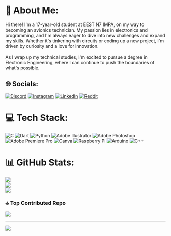 # 💫 About Me:
Hi there! I'm a 17-year-old student at EEST N7 IMPA, on my way to becoming an avionics technician. My passion lies in electronics and programming, and I'm always eager to dive into new challenges and expand my skills. Whether it's tinkering with circuits or coding up a new project, I'm driven by curiosity and a love for innovation.<br><br>As I wrap up my technical studies, I'm excited to pursue a degree in Electronic Engineering, where I can continue to push the boundaries of what's possible.


## 🌐 Socials:
[![Discord](https://img.shields.io/badge/Discord-%237289DA.svg?logo=discord&logoColor=white)](https://discord.gg/misa4681) [![Instagram](https://img.shields.io/badge/Instagram-%23E4405F.svg?logo=Instagram&logoColor=white)](https://instagram.com/misaacas) [![LinkedIn](https://img.shields.io/badge/LinkedIn-%230077B5.svg?logo=linkedin&logoColor=white)](https://linkedin.com/in/misael-castillo-0a52a1314) [![Reddit](https://img.shields.io/badge/Reddit-%23FF4500.svg?logo=Reddit&logoColor=white)](https://reddit.com/user/MisaelCastillo07) 

# 💻 Tech Stack:
![C](https://img.shields.io/badge/c-%2300599C.svg?style=for-the-badge&logo=c&logoColor=white) ![Dart](https://img.shields.io/badge/dart-%230175C2.svg?style=for-the-badge&logo=dart&logoColor=white) ![Python](https://img.shields.io/badge/python-3670A0?style=for-the-badge&logo=python&logoColor=ffdd54) ![Adobe Illustrator](https://img.shields.io/badge/adobe%20illustrator-%23FF9A00.svg?style=for-the-badge&logo=adobe%20illustrator&logoColor=white) ![Adobe Photoshop](https://img.shields.io/badge/adobe%20photoshop-%2331A8FF.svg?style=for-the-badge&logo=adobe%20photoshop&logoColor=white) ![Adobe Premiere Pro](https://img.shields.io/badge/Adobe%20Premiere%20Pro-9999FF.svg?style=for-the-badge&logo=Adobe%20Premiere%20Pro&logoColor=white) ![Canva](https://img.shields.io/badge/Canva-%2300C4CC.svg?style=for-the-badge&logo=Canva&logoColor=white) ![Raspberry Pi](https://img.shields.io/badge/-RaspberryPi-C51A4A?style=for-the-badge&logo=Raspberry-Pi) ![Arduino](https://img.shields.io/badge/-Arduino-00979D?style=for-the-badge&logo=Arduino&logoColor=white) ![C++](https://img.shields.io/badge/c++-%2300599C.svg?style=for-the-badge&logo=c%2B%2B&logoColor=white)
# 📊 GitHub Stats:
![](https://github-readme-stats.vercel.app/api?username=misaacastillo&theme=radical&hide_border=false&include_all_commits=false&count_private=false)<br/>
![](https://github-readme-streak-stats.herokuapp.com/?user=misaacastillo&theme=radical&hide_border=false)<br/>
![](https://github-readme-stats.vercel.app/api/top-langs/?username=misaacastillo&theme=radical&hide_border=false&include_all_commits=false&count_private=false&layout=compact)

### 🔝 Top Contributed Repo
![](https://github-contributor-stats.vercel.app/api?username=misaacastillo&limit=5&theme=dark&combine_all_yearly_contributions=true)

---
[![](https://visitcount.itsvg.in/api?id=misaacastillo&icon=1&color=1)](https://visitcount.itsvg.in)

<!-- Proudly created with GPRM ( https://gprm.itsvg.in ) -->
